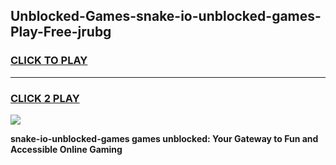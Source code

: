 
## Unblocked-Games-snake-io-unblocked-games-Play-Free-jrubg
<h3>
<a href="https://premium76.site?title=snake-io-unblocked-games&ref=10A">CLICK TO PLAY</a></h3>
<hr>

<h3>
<a href="https://premium76.site?title=snake-io-unblocked-games&ref=10A">CLICK 2 PLAY</a>
  
</h3>

<a href="https://premium76.site?title=snake-io-unblocked-games&ref=10A"><img src="https://clearcache.store/games.png"></a>


**snake-io-unblocked-games games unblocked: Your Gateway to Fun and Accessible Online Gaming**

